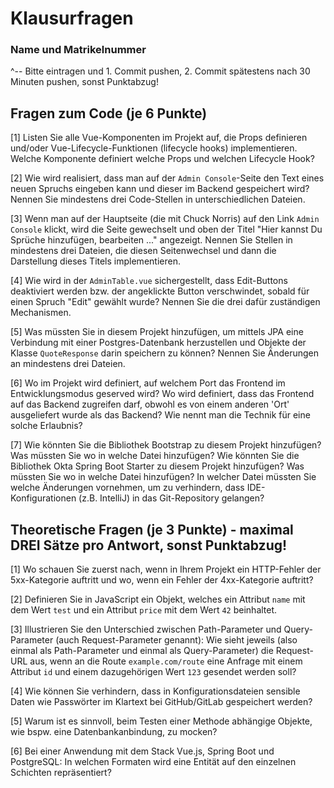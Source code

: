 # Klausurfragen

### Name und Matrikelnummer 
^-- Bitte eintragen und 1. Commit pushen, 2. Commit spätestens nach 30 Minuten pushen, sonst Punktabzug!

## Fragen zum Code (je 6 Punkte)

[1] Listen Sie alle Vue-Komponenten im Projekt auf, die Props definieren und/oder Vue-Lifecycle-Funktionen (lifecycle hooks) implementieren.
    Welche Komponente definiert welche Props und welchen Lifecycle Hook?

[2] Wie wird realisiert, dass man auf der `Admin Console`-Seite den Text eines neuen Spruchs eingeben kann und dieser im Backend gespeichert wird?
    Nennen Sie mindestens drei Code-Stellen in unterschiedlichen Dateien.

[3] Wenn man auf der Hauptseite (die mit Chuck Norris) auf den Link `Admin Console` klickt, wird die Seite gewechselt und oben der Titel "Hier kannst Du Sprüche hinzufügen, bearbeiten ..." angezeigt.
    Nennen Sie Stellen in mindestens drei Dateien, die diesen Seitenwechsel und dann die Darstellung dieses Titels implementieren.

[4] Wie wird in der `AdminTable.vue` sichergestellt, dass Edit-Buttons deaktiviert werden bzw. der angeklickte Button verschwindet, sobald für einen Spruch "Edit" gewählt wurde? 
    Nennen Sie die drei dafür zuständigen Mechanismen.

[5] Was müssten Sie in diesem Projekt hinzufügen, um mittels JPA eine Verbindung mit einer Postgres-Datenbank herzustellen und Objekte der Klasse `QuoteResponse` darin speichern zu können?
    Nennen Sie Änderungen an mindestens drei Dateien.

[6] Wo im Projekt wird definiert, auf welchem Port das Frontend im Entwicklungsmodus geserved wird? 
    Wo wird definiert, dass das Frontend auf das Backend zugreifen darf, obwohl es von einem anderen 'Ort' ausgeliefert wurde als das Backend? 
    Wie nennt man die Technik für eine solche Erlaubnis?

[7] Wie könnten Sie die Bibliothek Bootstrap zu diesem Projekt hinzufügen? Was müssten Sie wo in welche Datei hinzufügen?
    Wie könnten Sie die Bibliothek Okta Spring Boot Starter zu diesem Projekt hinzufügen? Was müssten Sie wo in welche Datei hinzufügen?
    In welcher Datei müssten Sie welche Änderungen vornehmen, um zu verhindern, dass IDE-Konfigurationen (z.B. IntelliJ) in das Git-Repository gelangen?

## Theoretische Fragen (je 3 Punkte) - maximal DREI Sätze pro Antwort, sonst Punktabzug!

[1] Wo schauen Sie zuerst nach, wenn in Ihrem Projekt ein HTTP-Fehler der 5xx-Kategorie auftritt und wo, wenn ein Fehler der 4xx-Kategorie auftritt?

[2] Definieren Sie in JavaScript ein Objekt, welches ein Attribut `name` mit dem Wert `test` und ein Attribut `price` mit dem Wert `42` beinhaltet.

[3] Illustrieren Sie den Unterschied zwischen Path-Parameter und Query-Parameter (auch Request-Parameter genannt): 
    Wie sieht jeweils (also einmal als Path-Parameter und einmal als Query-Parameter) die Request-URL aus, wenn an 
    die Route `example.com/route` eine Anfrage mit einem Attribut `id` und einem dazugehörigen Wert `123` gesendet werden soll?

[4] Wie können Sie verhindern, dass in Konfigurationsdateien sensible Daten wie Passwörter im Klartext bei GitHub/GitLab gespeichert werden?

[5] Warum ist es sinnvoll, beim Testen einer Methode abhängige Objekte, wie bspw. eine Datenbankanbindung, zu mocken?

[6] Bei einer Anwendung mit dem Stack Vue.js, Spring Boot und PostgreSQL: In welchen Formaten wird eine Entität auf den einzelnen Schichten repräsentiert?